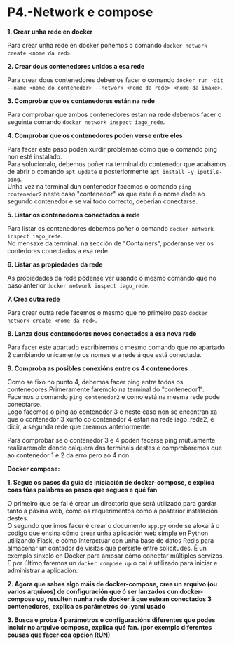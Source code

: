 # P4.-Network e compose

**1. Crear unha rede en docker**

Para crear unha rede en docker poñemos o comando `docker network create <nome da red>`. 

**2. Crear dous contenedores unidos a esa rede**

Para crear dous contenedores debemos facer o comando `docker run -dit --name <nome do contenedor> --network <nome da rede> <nome da imaxe>`.  

**3. Comprobar que os contenedores están na rede**

Para comprobar que ambos contenedores estan na rede debemos facer o seguinte comando ```docker network inspect iago_rede```. 

**4. Comprobar que os contenedores poden verse entre eles**  

Para facer este paso poden xurdir problemas como que o comando ping non esté instalado.  
Para solucionalo, debemos poñer na terminal do contenedor que acabamos de abrir o comando ```apt update```  e posteriormente ```apt install -y iputils-ping```.    
Unha vez na terminal dun contenedor facemos o comando ```ping contenedor2``` neste caso "contenedor" xa que este é o nome dado ao segundo contenedor e se vai todo correcto, deberian conectarse.

**5. Listar os contenedores conectados á rede**

Para listar os contenedores debemos poñer o comando ```docker network inspect iago_rede```.     
No mensaxe da terminal, na sección de "Containers", poderanse ver os contedores conectados a esa rede.

**6. Listar as propiedades da rede**

As propiedades da rede pódense ver usando o mesmo comando que no paso anterior ```docker network inspect iago_rede```.

**7. Crea outra rede**

Para crear outra rede facemos o mesmo que no primeiro paso ```docker network create <nome da red>```.  

**8. Lanza dous contenedores novos conectados a esa nova rede**

Para facer este apartado escribiremos o mesmo comando que no apartado 2 cambiando unicamente os nomes e a rede á que está conectada.

**9. Comproba as posibles conexións entre os 4 contenedores**

Como se fixo no punto 4, debemos facer ping entre todos os contenedores.Primeramente faremolo na terminal do "contenedor1".      
Facemos o comando ```ping contenedor2``` e como está na mesma rede pode conectarse.  
Logo facemos o ping ao contenedor 3 e neste caso non se encontran xa que o contenedor 3 xunto co contenedor 4 estan na rede iago_rede2, é dicir, a segunda rede que creamos anteriormente.  

Para comprobar se o contenedor 3 e 4 poden facerse ping mutuamente realizaremolo dende calquera das terminais destes e comprobaremos que ao contenedor 1 e 2 da erro pero ao 4 non.

**Docker compose:**

**1. Segue os pasos da guía de iniciación de docker-compose, e explica coas túas palabras os pasos que segues e qué fan**

O primeiro que se fai é crear un directorio que será utilizado para gardar tanto a páxina web, como os requerimentos como a posterior instalación destes.  
O segundo que imos facer é crear o documento ```app.py``` onde se aloxará o código que ensina cómo crear unha aplicación web simple en Python utilizando Flask, e cómo interactuar con unha base de datos Redis para almacenar un contador de visitas que persiste entre solicitudes. É un exemplo sinxelo en Docker para amosar cómo conectar múltiples servizos.  
E por último faremos un ```docker compose up``` o cal é utilizado para iniciar e administrar a aplicación.

**2. Agora que sabes algo máis de docker-compose, crea un arquivo (ou varios arquivos) de configuración que ó ser lanzados cun docker-compose up, resulten nunha rede docker á que estean conectados 3 contenedores, explica os parámetros do .yaml usado**

**3. Busca e proba 4 parámetros e configuracións diferentes que podes incluir no arquivo compose, explica qué fan. (por exemplo diferentes cousas que facer coa opción RUN)**
